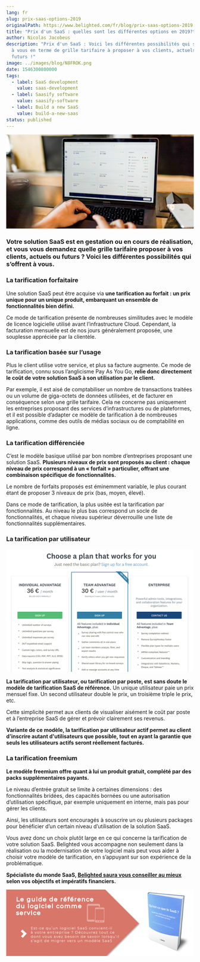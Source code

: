 ```yaml
---
lang: fr
slug: prix-saas-options-2019
originalPath: https://www.belighted.com/fr/blog/prix-saas-options-2019
title: "Prix d'un SaaS : quelles sont les différentes options en 2019?"
author: Nicolas Jacobeus
description: "Prix d'un SaaS : Voici les différentes possibilités qui s’offrent
  à vous en terme de grille tarifaire à proposer à vos clients, actuels ou
  futurs !"
image: ../images/blog/N8FROK.png
date: 1546300800000
tags:
  - label: SaaS development
    value: saas-development
  - label: Saasify software
    value: saasify-software
  - label: Build a new SaaS
    value: build-a-new-saas
status: published
---
```

![Prix d'un SaaS : quelles sont les différentes options en 2019?](/content/images/legacy/Vp_aksqWVODllvBgec_L2.png)

### Votre solution SaaS est en gestation ou en cours de réalisation, et vous vous demandez quelle grille tarifaire proposer à vos clients, actuels ou futurs ? Voici les différentes possibilités qui s’offrent à vous.

### **La tarification forfaitaire**

Une solution SaaS peut être acquise via **une tarification au forfait : un prix unique pour un unique produit, embarquant un ensemble de fonctionnalités bien défini.**

Ce mode de tarification présente de nombreuses similitudes avec le modèle de licence logicielle utilisé avant l’infrastructure Cloud. Cependant, la facturation mensuelle est de nos jours généralement proposée, une souplesse appréciée par la clientèle.

### **La tarification basée sur l’usage**

Plus le client utilise votre service, et plus sa facture augmente. Ce mode de tarification, connu sous l’anglicisme Pay As You Go, **relie donc directement le coût de votre solution SaaS à son utilisation par le client.**

Par exemple, il est aisé de comptabiliser un nombre de transactions traitées ou un volume de giga-octets de données utilisées, et de facturer en conséquence selon une grille tarifaire. Cela ne concerne pas uniquement les entreprises proposant des services d’infrastructures ou de plateformes, et il est possible d’adapter ce modèle de tarification à de nombreuses applications, comme des outils de médias sociaux ou de comptabilité en ligne.

### **La tarification différenciée**

C’est le modèle basique utilisé par bon nombre d’entreprises proposant une solution SaaS. **Plusieurs niveaux de prix sont proposés au client : chaque niveau de prix correspond à un « forfait » particulier, offrant une combinaison spécifique de fonctionnalités.**

Le nombre de forfaits proposés est éminemment variable, le plus courant étant de proposer 3 niveaux de prix (bas, moyen, élevé).

Dans ce mode de tarification, la plus usitée est la tarification par fonctionnalités. Au niveau le plus bas correspond un socle de fonctionnalités, et chaque niveau supérieur déverrouille une liste de fonctionnalités supplémentaires.

### **La tarification par utilisateur**

**![survey](/content/images/legacy/-iFIEbjDbjpARB1qUbYf_.png)**

**La tarification par utilisateur, ou tarification par poste, est sans doute le modèle de tarification SaaS de référence.** Un unique utilisateur paie un prix mensuel fixe. Un second utilisateur double le prix, un troisième triple le prix, etc.

Cette simplicité permet aux clients de visualiser aisément le coût par poste et à l’entreprise SaaS de gérer et prévoir clairement ses revenus.

**Variante de ce modèle, la tarification par utilisateur actif permet au client d’inscrire autant d'utilisateurs que possible, tout en ayant la garantie que seuls les utilisateurs actifs seront réellement facturés.**

### **La tarification freemium** 

**Le modèle freemium offre quant à lui un produit gratuit, complété par des packs supplémentaires payants.**

Le niveau d’entrée gratuit se limite à certaines dimensions : des fonctionnalités bridées, des capacités bornées ou une autorisation d’utilisation spécifique, par exemple uniquement en interne, mais pas pour gérer les clients.

Ainsi, les utilisateurs sont encouragés à souscrire un ou plusieurs packages pour bénéficier d’un certain niveau d’utilisation de la solution SaaS.

Vous avez donc un choix plutôt large en ce qui concerne la tarification de votre solution SaaS. Belighted vous accompagne non seulement dans la réalisation ou la modernisation de votre logiciel mais peut vous aider à choisir votre modèle de tarification, en s’appuyant sur son expérience de la problématique.

**Spécialiste du monde SaaS, [Belighted saura vous conseiller au mieux](/fr/evaluation-developpement-produit) selon vos objectifs et impératifs financiers.**

[![Nouveau call-to-action](/content/images/legacy/Htz_P1iMXy1bwRoC6u7Xy.png)](https://cta-redirect.hubspot.com/cta/redirect/1684659/efa19144-ba00-4802-bd26-7c27dbad25ab)